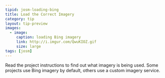 ```yaml
---
tipid: josm-loading-bing
title: Load the Correct Imagery
category: tip
layout: tip-preview
images:
  - image:
     caption: loading Bing imagery
     link: http://i.imgur.com/QwuKIOZ.gif
     size: large
tags: [josm]
---
```


Read the project instructions to find out what imagery is being used. Some projects use Bing imagery by default, others use a custom imagery service.
